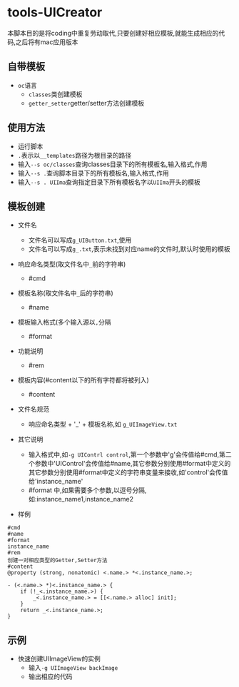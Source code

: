# tools-UICreator
本脚本目的是将coding中重复劳动取代,只要创建好相应模板,就能生成相应的代码,之后将有mac应用版本


## 自带模板
* `oc`语言
  * `classes`类创建模板
  * `getter_setter`getter/setter方法创建模板


## 使用方法
* 运行脚本
* `.`表示以`__templates`路径为根目录的路径
* 输入`--s oc/classes`查询classes目录下的所有模板名,输入格式,作用
* 输入`--s .`查询脚本目录下的所有模板名,输入格式,作用
* 输入`--s . UIIma`查询指定目录下所有模板名字以`UIIma`开头的模板


## 模板创建
* 文件名
  * 文件名可以写成`g_UIButton.txt`,使用
  * 文件名可以写成`g_.txt`,表示未找到对应name的文件时,默认时使用的模板
  
* 响应命名类型(取文件名中`_`前的字符串)
  * #cmd
* 模板名称(取文件名中`_`后的字符串)
  * #name
* 模板输入格式(多个输入源以`,`分隔
  * #format
* 功能说明
  * #rem
* 模板内容(#content以下的所有字符都将被列入)
  * #content
* 文件名规范
  * 响应命名类型 + '_' + 模板名称,如 `g_UIImageView.txt`
* 其它说明
  * 输入格式中,如`-g UIContrl control`,第一个参数中'g'会传值给#cmd,第二个参数中'UIControl'会传值给#name,其它参数分别使用#format中定义的其它参数分别使用#format中定义的字符串变量来接收,如'control'会传值给'instance_name'
  * #format 中,如果需要多个参数,以逗号分隔,如:instance_name1,instance_name2
* 样例
```objc
#cmd
#name
#format
instance_name
#rem
创建一对相应类型的Getter,Setter方法
#content
@property (strong, nonatomic) <.name.> *<.instance_name.>;

- (<.name.> *)<.instance_name.> {
    if (!_<.instance_name.>) {
        _<.instance_name.> = [[<.name.> alloc] init];
    }
    return _<.instance_name.>;
}
```


## 示例
* 快速创建UIImageView的实例
  * 输入`-g UIImageView backImage`
  * 输出相应的代码
